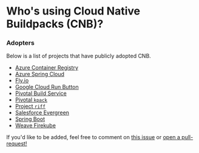 # Who's using Cloud Native Buildpacks (CNB)?

### Adopters
Below is a list of projects that have publicly adopted CNB. 

* [Azure Container Registry](https://docs.microsoft.com/en-us/azure/container-registry/container-registry-tasks-pack-build)
* [Azure Spring Cloud](https://content.pivotal.io/blog/azure-spring-cloud-a-new-way-to-run-spring-boot-apps-atop-kubernetes)
* [Fly.io](https://fly.io/blog/simpler-fly-deployments-nodejs-rails-golang-java/)
* [Google Cloud Run Button](https://cloud.google.com/blog/products/serverless/introducing-cloud-run-button-click-to-deploy-your-git-repos-to-google-cloud)
* [Pivotal Build Service](https://content.pivotal.io/blog/pivotal-build-service-now-alpha-assembles-and-updates-containers-in-kubernetes)
* [Pivotal `kpack`](https://content.pivotal.io/blog/introducing-kpack-a-kubernetes-native-container-build-service)
* [Project `riff`](https://projectriff.io/blog/2018/11/19/announcing-riff-0-2-0)
* [Salesforce Evergreen](https://developer.salesforce.com/blogs/2019/11/introducing-salesforce-evergreen.html)
* [Spring Boot](https://spring.io/blog/2020/01/23/spring-boot-2-3-0-m1-is-now-available)
* [Weave Firekube](https://www.weave.works/blog/firekube-fast-and-secure-kubernetes-clusters-using-weave-ignite)

If you'd like to be added, feel free to comment on [this issue](https://github.com/buildpacks/community/issues/12) or [open a pull-request!](https://github.com/buildpacks/community/edit/master/ADOPTERS.md)
